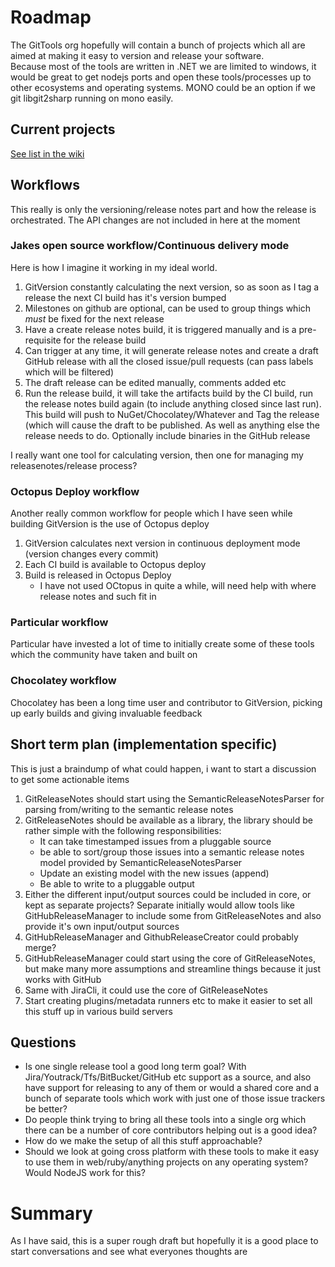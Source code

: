 # Roadmap
The GitTools org hopefully will contain a bunch of projects which all are aimed at making it easy to version and release your software.  
Because most of the tools are written in .NET we are limited to windows, it would be great to get nodejs ports and open these tools/processes up to other ecosystems and operating systems. MONO could be an option if we git libgit2sharp running on mono easily.

## Current projects
[See list in the wiki](https://github.com/GitTools/Roadmap/wiki/Tools-for-Consolidation)

## Workflows
This really is only the versioning/release notes part and how the release is orchestrated. The API changes are not included in here at the moment

### Jakes open source workflow/Continuous delivery mode
Here is how I imagine it working in my ideal world.

1) GitVersion constantly calculating the next version, so as soon as I tag a release the next CI build has it's version bumped
2) Milestones on github are optional, can be used to group things which *must* be fixed for the next release
3) Have a create release notes build, it is triggered manually and is a pre-requisite for the release build
4) Can trigger at any time, it will generate release notes and create a draft GitHub release with all the closed issue/pull requests (can pass labels which will be filtered)
5) The draft release can be edited manually, comments added etc
6) Run the release build, it will take the artifacts build by the CI build, run the release notes build again (to include anything closed since last run). This build will push to NuGet/Chocolatey/Whatever and Tag the release (which will cause the draft to be published. As well as anything else the release needs to do. Optionally include binaries in the GitHub release

I really want one tool for calculating version, then one for managing my releasenotes/release process?

### Octopus Deploy workflow
Another really common workflow for people which I have seen while building GitVersion is the use of Octopus deploy

1) GitVersion calculates next version in continuous deployment mode (version changes every commit)
2) Each CI build is available to Octopus deploy
3) Build is released in Octopus Deploy
   - I have not used OCtopus in quite a while, will need help with where release notes and such fit in

### Particular workflow
Particular have invested a lot of time to initially create some of these tools which the community have taken and built on

### Chocolatey workflow
Chocolatey has been a long time user and contributor to GitVersion, picking up early builds and giving invaluable feedback


## Short term plan (implementation specific)
This is just a braindump of what could happen, i want to start a discussion to get some actionable items 

1) GitReleaseNotes should start using the SemanticReleaseNotesParser for parsing from/writing to the semantic release notes
2) GitReleaseNotes should be available as a library, the library should be rather simple with the following responsibilities:
   - It can take timestamped issues from a pluggable source
   - be able to sort/group those issues into a semantic release notes model provided by SemanticReleaseNotesParser
   - Update an existing model with the new issues (append)
   - Be able to write to a pluggable output
3) Either the different input/output sources could be included in core, or kept as separate projects? Separate initially would allow tools like GitHubReleaseManager to include some from GitReleaseNotes and also provide it's own input/output sources
4) GitHubReleaseManager and GithubReleaseCreator could probably merge?
5) GitHubReleaseManager could start using the core of GitReleaseNotes, but make many more assumptions and streamline things because it just works with GitHub
6) Same with JiraCli, it could use the core of GitReleaseNotes
7) Start creating plugins/metadata runners etc to make it easier to set all this stuff up in various build servers

## Questions
 - Is one single release tool a good long term goal? With Jira/Youtrack/Tfs/BitBucket/GitHub etc support as a source, and also have support for releasing to any of them or would a shared core and a bunch of separate tools which work with just one of those issue trackers be better?
 - Do people think trying to bring all these tools into a single org which there can be a number of core contributors helping out is a good idea?
 - How do we make the setup of all this stuff approachable?
 - Should we look at going cross platform with these tools to make it easy to use them in web/ruby/anything projects on any operating system? Would NodeJS work for this?



# Summary
As I have said, this is a super rough draft but hopefully it is a good place to start conversations and see what everyones thoughts are
